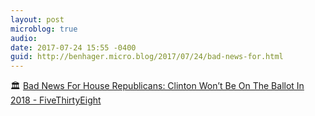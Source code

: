 ```yaml
---
layout: post
microblog: true
audio: 
date: 2017-07-24 15:55 -0400
guid: http://benhager.micro.blog/2017/07/24/bad-news-for.html
---
```

🏛 [Bad News For House Republicans: Clinton Won’t Be On The Ballot In 2018 - FiveThirtyEight](https://fivethirtyeight.com/features/bad-news-for-house-republicans-clinton-wont-be-on-the-ballot-in-2018/?ex_cid=538twitter)
